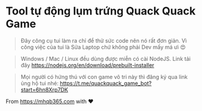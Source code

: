 #  Tool tự động lụm trứng Quack Quack Game

> Đây công cụ tui làm ra chỉ để thử sức code nên nó rất đơn giản. Vì công việc của tui là Sửa Laptop chứ không phải Dev mấy má ưi 😍

> Windows / Mac / Linux đều dùng được miễn có cài NodeJS. Link tải đây https://nodejs.org/en/download/prebuilt-installer

> Mọi người có hứng thú với con game vô tri này thì đăng ký qua link ủng hộ tui nhé: https://t.me/quackquack_game_bot?start=6hn8Xrp7DK

From https://mhqb365.com with ♥